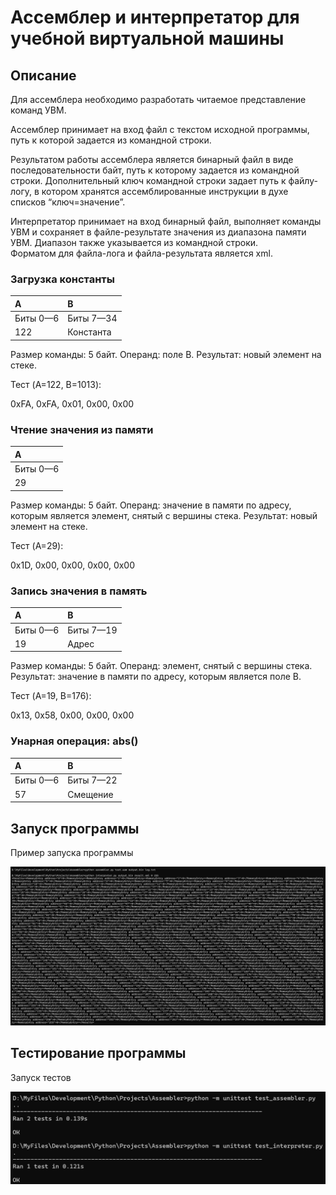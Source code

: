 # Ассемблер и интерпретатор для учебной виртуальной машины

## Описание
Для ассемблера необходимо разработать читаемое представление команд УВМ.

Ассемблер принимает на вход файл с текстом исходной программы, путь к которой задается из командной строки.

Результатом работы ассемблера является бинарный файл в виде последовательности байт, путь к которому задается из командной строки. Дополнительный ключ командной строки задает путь к файлу-логу, в котором хранятся ассемблированные инструкции в духе списков “ключ=значение”.

Интерпретатор принимает на вход бинарный файл, выполняет команды УВМ и сохраняет в файле-результате значения из диапазона памяти УВМ. Диапазон также указывается из командной строки.  
Форматом для файла-лога и файла-результата является xml.
### Загрузка константы
|A|B|
|:-|:-|
|Биты 0—6|Биты 7—34|
|122|Константа|

Размер команды: 5 байт. Операнд: поле B. Результат: новый элемент на стеке.

Тест (A=122, B=1013):

0xFA, 0xFA, 0x01, 0x00, 0x00
### Чтение значения из памяти
|A|
|:-|
|Биты 0—6|
|29|

Размер команды: 5 байт. Операнд: значение в памяти по адресу, которым является элемент, снятый с вершины стека. Результат: новый элемент на стеке.

Тест (A=29):

0x1D, 0x00, 0x00, 0x00, 0x00

### Запись значения в память
|A|B|
|:-|:-|
|Биты 0—6|Биты 7—19|
|19|Адрес|

Размер команды: 5 байт. Операнд: элемент, снятый с вершины стека. Результат: значение в памяти по адресу, которым является поле B.

Тест (A=19, B=176):

0x13, 0x58, 0x00, 0x00, 0x00

### Унарная операция: abs()
|A|B|
|:-|:-|
|Биты 0—6|Биты 7—22|
|57|Смещение|

## Запуск программы
Пример запуска программы

![Запуск](https://github.com/ART3RY-G1N/Assembler/blob/master/Снимок%20экрана%202024-11-14%20163400.png)
## Тестирование программы
Запуск тестов

![Тестирование](https://github.com/ART3RY-G1N/Assembler/blob/master/Снимок%20экрана%202024-11-14%20163745.png)
